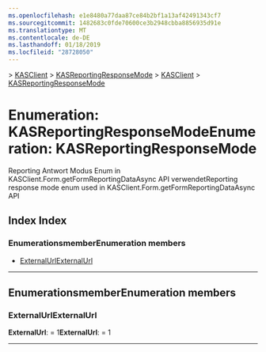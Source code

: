 ```yaml
---
ms.openlocfilehash: e1e8480a77daa87ce84b2bf1a13af42491343cf7
ms.sourcegitcommit: 1482683c0fde70600ce3b2948cbba8856935d91e
ms.translationtype: MT
ms.contentlocale: de-DE
ms.lasthandoff: 01/18/2019
ms.locfileid: "28728050"
---
```

<span data-ttu-id="d1af3-101">[](../README.md) > [KASClient](../modules/kasclient.md) > [KASReportingResponseMode](../enums/kasclient.kasreportingresponsemode.md)</span><span class="sxs-lookup"><span data-stu-id="d1af3-101">[](../README.md) > [KASClient](../modules/kasclient.md) > [KASReportingResponseMode](../enums/kasclient.kasreportingresponsemode.md)</span></span>

# <a name="enumeration-kasreportingresponsemode"></a><span data-ttu-id="d1af3-102">Enumeration: KASReportingResponseMode</span><span class="sxs-lookup"><span data-stu-id="d1af3-102">Enumeration: KASReportingResponseMode</span></span>

<span data-ttu-id="d1af3-103">Reporting Antwort Modus Enum in KASClient.Form.getFormReportingDataAsync API verwendet</span><span class="sxs-lookup"><span data-stu-id="d1af3-103">Reporting response mode enum used in KASClient.Form.getFormReportingDataAsync API</span></span>
## <a name="index"></a><span data-ttu-id="d1af3-104">Index </span><span class="sxs-lookup"><span data-stu-id="d1af3-104">Index</span></span>

### <a name="enumeration-members"></a><span data-ttu-id="d1af3-105">Enumerationsmember</span><span class="sxs-lookup"><span data-stu-id="d1af3-105">Enumeration members</span></span>

* [<span data-ttu-id="d1af3-106">ExternalUrl</span><span class="sxs-lookup"><span data-stu-id="d1af3-106">ExternalUrl</span></span>](kasclient.kasreportingresponsemode.md#externalurl)

---

## <a name="enumeration-members"></a><span data-ttu-id="d1af3-107">Enumerationsmember</span><span class="sxs-lookup"><span data-stu-id="d1af3-107">Enumeration members</span></span>

<a id="externalurl"></a>

###  <a name="externalurl"></a><span data-ttu-id="d1af3-108">ExternalUrl</span><span class="sxs-lookup"><span data-stu-id="d1af3-108">ExternalUrl</span></span>

<span data-ttu-id="d1af3-109">**ExternalUrl**: = 1</span><span class="sxs-lookup"><span data-stu-id="d1af3-109">**ExternalUrl**:  = 1</span></span>

___

